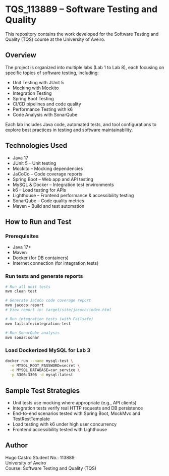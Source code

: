 # TQS_113889 – Software Testing and Quality

This repository contains the work developed for the Software Testing and Quality (TQS) course at the University of Aveiro.

## Overview

The project is organized into multiple labs (Lab 1 to Lab 8), each focusing on specific topics of software testing, including:

- Unit Testing with JUnit 5  
- Mocking with Mockito  
- Integration Testing  
- Spring Boot Testing  
- CI/CD pipelines and code quality  
- Performance Testing with k6  
- Code Analysis with SonarQube  

Each lab includes Java code, automated tests, and tool configurations to explore best practices in testing and software maintainability.

## Technologies Used

- Java 17  
- JUnit 5 – Unit testing  
- Mockito – Mocking dependencies  
- JaCoCo – Code coverage reports  
- Spring Boot – Web app and API testing  
- MySQL & Docker – Integration test environments  
- k6 – Load testing for APIs  
- Lighthouse – Frontend performance & accessibility testing  
- SonarQube – Code quality metrics  
- Maven – Build and test automation  

## How to Run and Test

### Prerequisites

- Java 17+  
- Maven  
- Docker (for DB containers)  
- Internet connection (for integration tests)  

### Run tests and generate reports

```bash
# Run all unit tests
mvn clean test

# Generate JaCoCo code coverage report
mvn jacoco:report
# View report in: target/site/jacoco/index.html

# Run integration tests (with Failsafe)
mvn failsafe:integration-test

# Run SonarQube analysis
mvn sonar:sonar
```

### Load Dockerized MySQL for Lab 3

```bash
docker run --name mysql-test \
  -e MYSQL_ROOT_PASSWORD=secret \
  -e MYSQL_DATABASE=car_service \
  -p 3306:3306 -d mysql:latest
```

## Sample Test Strategies

- Unit tests use mocking where appropriate (e.g., API clients)  
- Integration tests verify real HTTP requests and DB persistence  
- End-to-end scenarios tested with Spring Boot, MockMvc and TestRestTemplate  
- Load testing with k6 under high user concurrency  
- Frontend accessibility tested with Lighthouse  

## Author

Hugo Castro
Student No.: 113889  
University of Aveiro  
Course: Software Testing and Quality (TQS)
